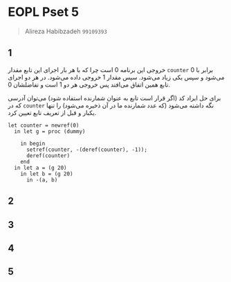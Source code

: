 # EOPL Pset 5
> Alireza Habibzadeh `99109393`

## 1
خروجی این برنامه 0 است چرا که با هر بار اجرای این تابع مقدار ‍`counter` برابر با 0 می‌شود و سپس یکی زیاد می‌شود. سپس مقدار 1 خروجی داده می‌شود.
در هر دو اجرای تابع همین اتفاق می‌افتد پس خروجی هر دو 1 است و تفاضلشان 0.

برای حل ایراد کد (اگر قرار است تابع به عنوان شمارنده استفاده شود) می‌توان آدرسی که در `counter` نگه داشته می‌شود (که عدد شمارنده ما در آن ذخیره می‌شود) را
تنها یکبار و قبل از تعریف تابع تعیین کرد.


```racket
let counter = newref(0)
  in let g = proc (dummy)
  
    in begin
      setref(counter, -(deref(counter), -1));
      deref(counter)
    end
  in let a = (g 20)
    in let b = (g 20)
      in -(a, b)
```


## 2

## 3

## 4

## 5
